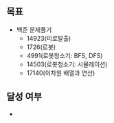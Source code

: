 ## 목표

- 백준 문제풀기
  - 14923(미로탈출)
  - 1726(로봇)
  - 4991(로봇청소기: BFS, DFS)
  - 14503(로봇청소기: 시뮬레이션)
  - 17140(이차원 배열과 연산)
  
## 달성 여부
-
